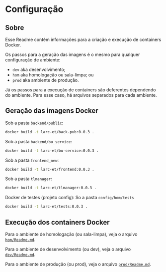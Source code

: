 # Configuração

## Sobre 

Esse Readme contém informações para a criação e execução de containers Docker.

Os passos para a geração das imagens é o mesmo para qualquer configuração de ambiente:
- ```dev``` aka desenvolvimento;
-  ```hom``` aka homologação ou sala-limpa; ou
-  ```prod``` aka ambiente de produção.

Já os passos para a execução de containers são deferentes dependendo do ambiente.
Para esse caso, há arquivos separados para cada ambiente.


## Geração das imagens Docker


Sob a pasta ``backend/public``:
```bash
docker build -t larc-et/back-pub:0.0.3 .
```
Sob a pasta ``backend/bu_service``:
```bash
docker build -t larc-et/bu-service:0.0.3 .
```
Sob a pasta ``frontend_new``:
```bash
docker build -t larc-et/frontend:0.0.3 .
```
Sob a pasta ``tlmanager``:
```bash
docker build -t larc-et/tlmanager:0.0.3 .
```

Docker de testes (projeto config):
So a pasta ``config/hom/tests``
```bash
docker build -t larc-et/tests:0.0.3 .
```


## Execução dos containers Docker

Para o ambiente de homologação (ou sala-limpa), veja o arquivo [```hom/Readme.md```](./hom/Readme.md).

Para o ambiente de desenvolvimento (ou dev), veja o arquivo [```dev/Readme.md```](./dev/Readme.md).

Para o ambiente de produção (ou prod), veja o arquivo [```prod/Readme.md```](./prod/Readme.md).